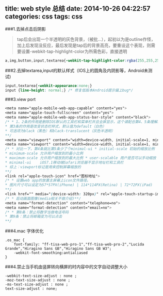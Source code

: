 title: web style 总结
date: 2014-10-26 04:22:57
categories: css
tags: css
---
###1.去掉点击后阴影
>    tap后会出现一个半透明的灰色背景，（被批...），起初以为是outline作怪，加上后发现没反应，最后发现是tap后的背景高亮，要重设这个表现，则需要设置-webkit-tap-highlight-color为所需色彩，直接透明

```css
a,img,button,input,textarea{-webkit-tap-highlight-color:rgba(255,255,255,0);}
```

###2.去掉textarea,input的默认样式（IOS上的圆角及内阴影等，Android未测试)
```css
input,textarea{-webkit-appearance:none;}
input {line-height: normal;} /* 修复低版本Android提示偏上bug*/
```

###3.view port
```css
<meta name="apple-mobile-web-app-capable" content="yes">
<meta name="apple-touch-fullscreen" content="yes">
<meta name="apple-mobile-web-app-status-bar-style" content="black">
/* * 1、2条的作用是删除IOS默认的工具栏和菜单栏并且全屏显示，这个请配合第4、5条理解。
* 第3条的作用是改变状态栏样式，默认值为default（白色）
* 可选项为black（黑色）和black-translucent（灰色半透明）
**/
<meta name="viewport" content="width=device-width, initial-scale=1, minimum-scale=1.0, user-scalable=0, maximum-scale=1.0">
<meta name="viewport" content="width=device-width, initial-scale=1, minimum-scale=1.0, user-scalable=0, maximum-scale=1.0, minimal-ui">
/* * 对比一下，第4条就比第5条少了个minimal-ui * initial-scale 初始的缩放比例
* minimum-scale 允许用户缩放到的最小比例
* maximum-scale 允许用户缩放到的最大比例 * user-scalable 用户是否可以手动缩放
* minimal-ui    iOS7.1移动端Safari浏览器不显示地址栏和工具栏
* 综上：viewport标记是用来控制屏幕缩放的
**/
<link rel="apple-touch-icon" href="图标地址">
/* * 设置web app的放置主屏幕上icon文件路径。
* 图片尺寸可以设定为57*57PX(iPhone) | 114*114PX(Retina) | 72*72PX(iPad)
**/
<link href="" media="(device-width: 320px)" rel="apple-touch-startup-image">
/* * 启动画面图像(media相关不做介绍)**/
<meta name="format-detection" content="telephone=no">
<meta name="format-detection" content="email=no">
/* * 第8条：禁止将数字当做电话号码
* 第9条：禁止将邮箱变为可以点击
**/
```

###4.mac 字体优化
```
.os_mac {
    font-family: "ff-tisa-web-pro-1","ff-tisa-web-pro-2","Lucida Grande","Hiragino Sans GB","Hiragino Sans GB W3";
    -webkit-font-smoothing:antialiased
}
```

###4.禁止当手机由竖屏转向横屏的时内容中的文字自动调整大小
```
-webkit-text-size-adjust : none ;
-moz-text-size-adjust : none ;
-ms-text-size-adjust : none ;
text-size-adjust : none;
```

